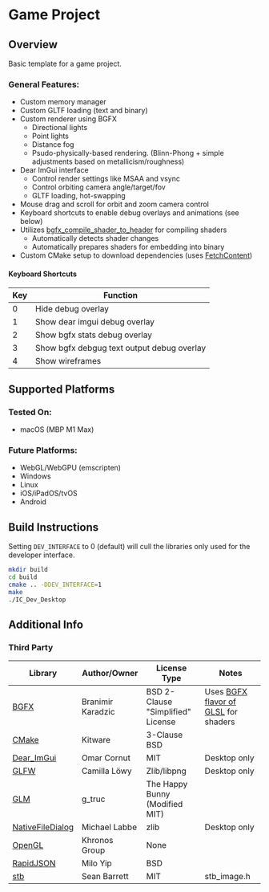 # Game Project

## Overview

Basic template for a game project.

### General Features:

* Custom memory manager
* Custom GLTF loading (text and binary)
* Custom renderer using BGFX
	* Directional lights
	* Point lights
	* Distance fog
	* Psudo-physically-based rendering. (Blinn-Phong + simple adjustments based on metallicism/roughness)
* Dear ImGui interface
	* Control render settings like MSAA and vsync
	<!-- * Control directional and point lights -->
	* Control orbiting camera angle/target/fov
	<!-- * Visual widget for origin/axis visualization -->
	* GLTF loading, hot-swapping
		<!-- * Draw multiple instances -->
		<!-- * Edit material base colors -->
* Mouse drag and scroll for orbit and zoom camera control
* Keyboard shortcuts to enable debug overlays and animations (see below)
* Utilizes [bgfx_compile_shader_to_header] for compiling shaders
	* Automatically detects shader changes
	* Automatically prepares shaders for embedding into binary
* Custom CMake setup to download dependencies (uses [FetchContent])

#### Keyboard Shortcuts
|Key|Function|
|---|---|
|0|Hide debug overlay|
|1|Show dear imgui debug overlay|
|2|Show bgfx stats debug overlay|
|3|Show bgfx debgug text output debug overlay|
|4|Show wireframes|

## Supported Platforms

### Tested On:

* macOS (MBP M1 Max)

### Future Platforms:

* WebGL/WebGPU (emscripten)
* Windows
* Linux
* iOS/iPadOS/tvOS
* Android

## Build Instructions

Setting `DEV_INTERFACE` to 0 (default) will cull the libraries only used for the developer interface.

```bash
mkdir build
cd build
cmake .. -DDEV_INTERFACE=1
make
./IC_Dev_Desktop

```

## Additional Info

### Third Party

|Library|Author/Owner|License Type|Notes|
|---|---|---|---|
|[BGFX]|Branimir Karadzic|BSD 2-Clause "Simplified" License|Uses [BGFX flavor of GLSL] for shaders|
|[CMake]|Kitware|3-Clause BSD||
|[Dear_ImGui]|Omar Cornut|MIT|Desktop only|
|[GLFW]|Camilla Löwy|Zlib/libpng|Desktop only|
|[GLM]|g_truc|The Happy Bunny (Modified MIT)||
|[NativeFileDialog]|Michael Labbe|zlib|Desktop only|
|[OpenGL]|Khronos Group|None|
|[RapidJSON]|Milo Yip|BSD||
|[stb]|Sean Barrett|MIT|stb_image.h|

[FetchContent]: <https://cmake.org/cmake/help/latest/module/FetchContent.html>
[bgfx_compile_shader_to_header]: <https://github.com/bkaradzic/bgfx.cmake#bgfx_compile_shader_to_header>

[BGFX]: <https://github.com/bkaradzic/bgfx>
[BGFX flavor of GLSL]: <https://bkaradzic.github.io/bgfx/tools.html#shader-compiler-shaderc>
[CMake]: <https://cmake.org/>
[Dear_ImGui]: <https://github.com/ocornut/imgui>
[GLFW]: <https://www.glfw.org/>
[GLM]: <https://github.com/g-truc/glm>
[NativeFileDialog]: <https://github.com/mlabbe/nativefiledialog>
[OpenGL]: <https://www.opengl.org/>
[RapidJSON]: <https://github.com/Tencent/rapidjson>
[stb]: <https://github.com/nothings/stb>
